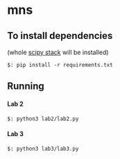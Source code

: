 # mns
## To install dependencies
(whole [scipy stack](https://www.scipy.org/install.html)  will be installed)

```$: pip install -r requirements.txt```

## Running
#### Lab 2
```$: python3 lab2/lab2.py```

#### Lab 3
```$: python3 lab3/lab3.py```


